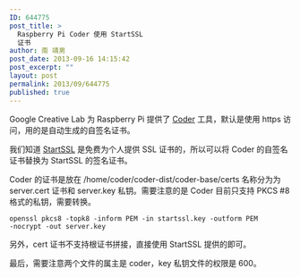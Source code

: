 ```yaml
---
ID: 644775
post_title: >
  Raspberry Pi Coder 使用 StartSSL
  证书
author: 南 靖男
post_date: 2013-09-16 14:15:42
post_excerpt: ""
layout: post
permalink: 2013/09/644775
published: true
---
```

Google Creative Lab 为 Raspberry Pi 提供了 <a href="http://goo.gl/coder">Coder</a> 工具，默认是使用 https 访问，用的是自动生成的自签名证书。

我们知道 <a href="http://www.startssl.com">StartSSL</a> 是免费为个人提供 SSL 证书的，所以可以将 Coder 的自签名证书替换为 StartSSL 的签名证书。

Coder 的证书是放在 /home/coder/coder-dist/coder-base/certs 名称分为为 server.cert 证书和 server.key 私钥。需要注意的是 Coder 目前只支持 PKCS #8 格式的私钥，需要转换。

<code>openssl pkcs8 -topk8 -inform PEM -in startssl.key -outform PEM -nocrypt -out server.key</code>

另外，cert 证书不支持根证书拼接，直接使用 StartSSL 提供的即可。

最后，需要注意两个文件的属主是 coder，key 私钥文件的权限是 600。